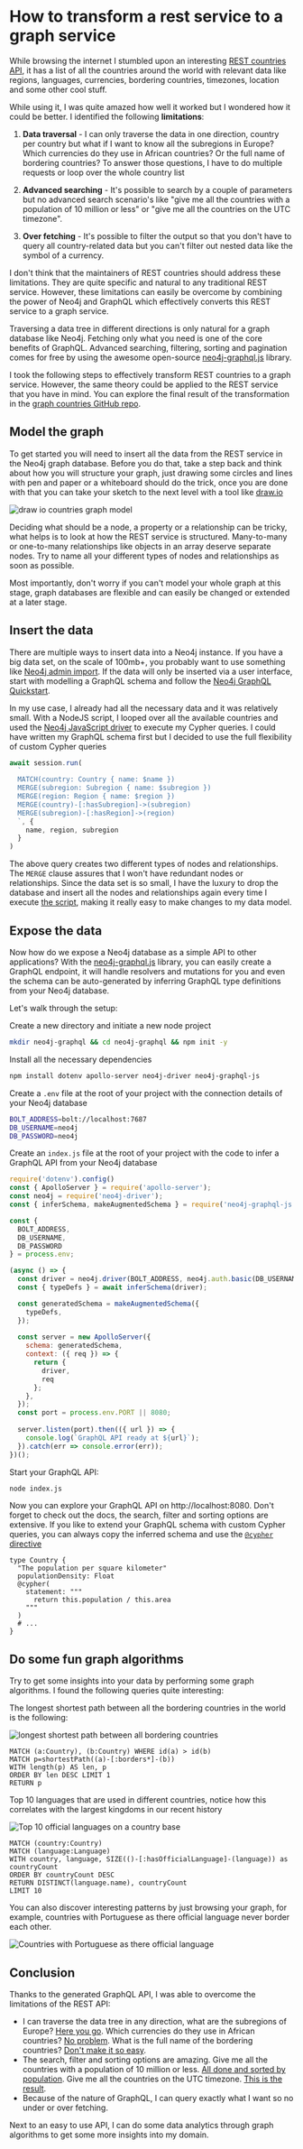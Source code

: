 

# How to transform a rest service to a graph service

While browsing the internet I stumbled upon an interesting [REST countries API](https://restcountries.eu/), it has a list of all the countries around the world with relevant data like regions, languages, currencies, bordering countries, timezones, location and some other cool stuff.

While using it, I was quite amazed how well it worked but I wondered how it could be better. I identified the following **limitations**:

1. **Data traversal** - I can only traverse the data in one direction, country per country but what if I want to know all the subregions in Europe? Which currencies do they use in African countries? Or the full name of bordering countries? To answer those questions, I have to do multiple requests or loop over the whole country list 

2. **Advanced searching** - It's possible to search by a couple of parameters but no advanced search scenario's like "give me all the countries with a population of 10 million or less" or "give me all the countries on the UTC timezone". 
3. **Over fetching** - It's possible to filter the output so that you don't have to query all country-related data but you can't filter out nested data like the symbol of a currency.

I don't think that the maintainers of REST countries should address these limitations. They are quite specific and natural to any traditional REST service. However, these limitations can easily be overcome by combining the power of Neo4j and GraphQL which effectively converts this REST service to a graph service.

Traversing a data tree in different directions is only natural for a graph database like Neo4j. Fetching only what you need is one of the core benefits of GraphQL. Advanced searching, filtering, sorting and pagination comes for free by using the awesome open-source [neo4j-graphql.js]( https://grandstack.io/docs/neo4j-graphql-js.html ) library.

I took the following steps to effectively transform REST countries to a graph service. However, the same theory could be applied to the REST service that you have in mind. You can explore the final result of the transformation in the [graph countries GitHub repo](https://github.com/lennertVanSever/graphcountries).

## Model the graph

To get started you will need to insert all the data from the REST service in the Neo4j graph database. Before you do that, take a step back and think about how you will structure your graph, just drawing some circles and lines with pen and paper or a whiteboard should do the trick, once you are done with that you can take your sketch to the next level with a tool like [draw.io]([draw.io]())

![draw io countries graph model](./images/draw-io-example.png)

Deciding what should be a node, a property or a relationship can be tricky, what helps is to look at how the REST service is structured. Many-to-many or one-to-many relationships like objects in an array deserve separate nodes. Try to  name all your different types of nodes and relationships as soon as possible.

Most importantly, don't worry if you can't model your whole graph at this stage, graph databases are flexible and can easily be changed or extended at a later stage.

## Insert the data

There are multiple ways to insert data into a Neo4j instance. If you have a big data set, on the scale of 100mb+, you probably want to use something like [Neo4j admin import](https://neo4j.com/docs/operations-manual/current/tools/import/). If the data will only be inserted via a user interface, start with modelling a GraphQL schema and follow the [Neo4j GraphQL Quickstart](https://grandstack.io/docs/neo4j-graphql-js-quickstart.html).

In my use case, I already had all the necessary data and it was relatively small. With a NodeJS script, I looped over all the available countries and used the [Neo4j JavaScript driver](https://www.npmjs.com/package/neo4j-driver)  to execute my Cypher queries. I could have written my GraphQL schema first but I decided to use the full flexibility of custom Cypher queries

```javascript
await session.run(
  `
  MATCH(country: Country { name: $name })
  MERGE(subregion: Subregion { name: $subregion })
  MERGE(region: Region { name: $region })
  MERGE(country)-[:hasSubregion]->(subregion)
  MERGE(subregion)-[:hasRegion]->(region)
  `, {
    name, region, subregion
  }
)
```

The above query creates two different types of nodes and relationships. The `MERGE` clause assures that I won't have redundant nodes or relationships. Since the data set is so small, I have the luxury to drop the database and insert all the nodes and relationships again every time I execute [the script](https://github.com/lennertVanSever/graphcountries/blob/master/src/dataScraping/restCountries.js), making it really easy to make changes to my data model. 

## Expose the data

Now how do we expose a Neo4j database as a simple API to other applications? With the [neo4j-graphql.js]( https://grandstack.io/docs/neo4j-graphql-js.html ) library, you can easily create a GraphQL endpoint, it will handle resolvers and mutations for you and even the schema can be auto-generated by inferring GraphQL type definitions from your Neo4j database.

Let's walk through the setup:

Create a new directory and initiate a new node project

```bash
mkdir neo4j-graphql && cd neo4j-graphql && npm init -y
```



Install all the necessary dependencies

```bash
npm install dotenv apollo-server neo4j-driver neo4j-graphql-js
```



Create a `.env` file at the root of your project with the connection details of your Neo4j database 

```bash
BOLT_ADDRESS=bolt://localhost:7687
DB_USERNAME=neo4j
DB_PASSWORD=neo4j
```



Create an `index.js` file at the root of your project with the code to infer a GraphQL API from your Neo4j database

```javascript
require('dotenv').config()
const { ApolloServer } = require('apollo-server');
const neo4j = require('neo4j-driver');
const { inferSchema, makeAugmentedSchema } = require('neo4j-graphql-js');

const {
  BOLT_ADDRESS,
  DB_USERNAME,
  DB_PASSWORD
} = process.env;

(async () => {
  const driver = neo4j.driver(BOLT_ADDRESS, neo4j.auth.basic(DB_USERNAME, DB_PASSWORD));
  const { typeDefs } = await inferSchema(driver);

  const generatedSchema = makeAugmentedSchema({
    typeDefs,
  });
  
  const server = new ApolloServer({
    schema: generatedSchema,
    context: ({ req }) => {
      return {
        driver,
        req
      };
    },
  });
  const port = process.env.PORT || 8080;
  
  server.listen(port).then(({ url }) => {
    console.log(`GraphQL API ready at ${url}`);
  }).catch(err => console.error(err));
})();
```



Start your GraphQL API:

```bash
node index.js
```

Now you can explore your GraphQL API on http://localhost:8080. Don't forget to check out the docs, the search, filter and sorting options are extensive. If you like to extend your GraphQL schema with custom Cypher queries, you can always copy the inferred schema and use the [`@cypher` directive](https://grandstack.io/docs/neo4j-graphql-js.html)

```
type Country {
  "The population per square kilometer"
  populationDensity: Float
  @cypher(
    statement: """
      return this.population / this.area
    """
  )
  # ...
}
```



## Do some fun graph algorithms

Try to get some insights into your data by performing some graph algorithms. I found the following queries quite interesting:

The longest shortest path between all the bordering countries in the world is the following:

![longest shortest path between all bordering countries](./images/bordering-countries-all-shortest-path.png)



```cypher
MATCH (a:Country), (b:Country) WHERE id(a) > id(b)
MATCH p=shortestPath((a)-[:borders*]-(b))
WITH length(p) AS len, p
ORDER BY len DESC LIMIT 1
RETURN p
```



Top 10 languages that are used in different countries, notice how this correlates with the largest kingdoms in our recent history

![Top 10 official languages on a country base](./images/top-10-official-languages.png)

```cypher
MATCH (country:Country)
MATCH (language:Language)
WITH country, language, SIZE(()-[:hasOfficialLanguage]-(language)) as countryCount
ORDER BY countryCount DESC
RETURN DISTINCT(language.name), countryCount
LIMIT 10
```



You can also discover interesting patterns by just browsing your graph, for example, countries with Portuguese as there official language never border each other.

 ![Countries with Portuguese as there official language](./images/portuguese-official-language.png)



## Conclusion

Thanks to the generated GraphQL API, I was able to overcome the limitations of the REST API:

* I can traverse the data tree in any direction, what are the subregions of Europe? [Here you go](https://countries-274616.ew.r.appspot.com/?query=query%20%7B%0A%09Region%28name%3A%20%22Europe%22%29%20%7B%0A%20%20%20%20subregions%20%7B%0A%20%20%20%20%20%20name%0A%20%20%20%20%7D%0A%20%20%7D%0A%7D%0A). Which currencies do they use in African countries? [No problem](https://countries-274616.ew.r.appspot.com/?query=query%20%7B%0A%09Region%28name%3A%20%22Africa%22%29%20%7B%0A%20%20%20%20name%0A%20%20%20%20subregions%20%7B%0A%20%20%20%20%20%20name%0A%20%20%20%20%20%20countries%28orderBy%3A%20name_asc%29%20%7B%0A%20%20%20%20%20%20%20%20name%0A%20%20%20%20%20%20%20%20currencies%20%7B%0A%20%20%20%20%20%20%20%20%20%20name%0A%20%20%20%20%20%20%20%20%20%20symbol%0A%20%20%20%20%20%20%20%20%7D%0A%20%20%20%20%20%20%7D%0A%20%20%20%20%7D%0A%20%20%7D%0A%7D%0A). What is the full name of the bordering countries? [Don't make it so easy](https://countries-274616.ew.r.appspot.com/?query=query%20%7B%0A%09Country%20%7B%0A%20%20%20%20name%0A%20%20%20%20borders%20%7B%0A%20%20%20%20%20%20name%0A%20%20%20%20%7D%0A%20%20%7D%0A%7D%0A). 
* The search, filter and sorting options are amazing. Give me all the countries with a population of 10 million or less. [All done and sorted by population](https://countries-274616.ew.r.appspot.com/?query=query%20%7B%0A%09Country%28filter%3A%20%7B%20population_lte%3A%2010000000%20%7D%2C%20orderBy%3A%20population_desc%29%20%7B%0A%20%20%20%20name%0A%20%20%20%20population%0A%20%20%7D%0A%7D%0A). Give me all the countries on the UTC timezone. [This is the result](https://countries-274616.ew.r.appspot.com/?query=query%20%7B%0A%09Timezone%28name%3A%20%22UTC%22%29%20%7B%0A%20%20%20%20name%0A%20%20%20%20countries%20%7B%0A%20%20%20%20%20%20name%0A%20%20%20%20%7D%0A%20%20%7D%0A%7D%0A).
* Because of the nature of GraphQL, I can query exactly what I want so no under or over fetching.

Next to an easy to use API, I can do some data analytics through graph algorithms to get some more insights into my domain.